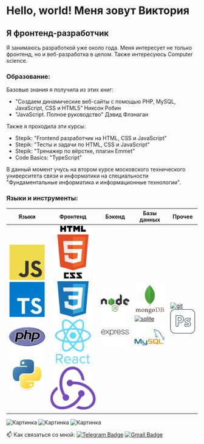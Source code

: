 # Hello, world! Меня зовут Виктория

## Я фронтенд-разработчик

Я занимаюсь разработкой уже около года. Меня интересует не только фронтенд, но и веб-разработка в целом. Также интересуюсь Computer science.

### Образование:

Базовые знания я получила из этих книг:

* "Создаем динамические веб-сайты с помощью PHP, MySQL, JavaScript, CSS и HTML5" Никсон Робин
* "JavaScript. Полное руководство" Дэвид Флэнаган

Также я проходила эти курсы:

* Stepik: "Frontend разработчик на HTML, CSS и JavaScript"
* Stepik: "Тесты и задачи по HTML, CSS и JavaScript"
* Stepik: "Тренажер по вёрстке, плагин Emmet"
* Code Basics: "TypeScript"

В данный момент учусь на втором курсе московского технического университета связи и информатики на специальности "Фундаментальные информатика и информационные технологии".

### Языки и инструменты:

| Языки | Фронтенд | Бэкенд | Базы данных | Прочее |
| ----- | --- | --- | --- | --- |
| [![javascript](https://raw.githubusercontent.com/devicons/devicon/master/icons/javascript/javascript-original.svg)](https://developer.mozilla.org/en-US/docs/Web/JavaScript) [![typescript](https://raw.githubusercontent.com/devicons/devicon/master/icons/typescript/typescript-original.svg)](https://www.typescriptlang.org/)[![php](https://raw.githubusercontent.com/devicons/devicon/master/icons/php/php-original.svg)](https://www.php.net)[![python](https://raw.githubusercontent.com/devicons/devicon/master/icons/python/python-original.svg)](https://www.python.org) | [![html5](https://raw.githubusercontent.com/devicons/devicon/master/icons/html5/html5-original-wordmark.svg)](https://www.w3.org/html/)[![css3](https://raw.githubusercontent.com/devicons/devicon/master/icons/css3/css3-original-wordmark.svg)](https://www.w3schools.com/css/)[![react](https://raw.githubusercontent.com/devicons/devicon/master/icons/react/react-original-wordmark.svg)](https://reactjs.org/)[![redux](https://raw.githubusercontent.com/devicons/devicon/master/icons/redux/redux-original.svg)](https://redux.js.org) | [![nodejs](https://raw.githubusercontent.com/devicons/devicon/master/icons/nodejs/nodejs-original-wordmark.svg)](https://nodejs.org)[![express](https://raw.githubusercontent.com/devicons/devicon/master/icons/express/express-original-wordmark.svg)](https://expressjs.com) | [![mongodb](https://raw.githubusercontent.com/devicons/devicon/master/icons/mongodb/mongodb-original-wordmark.svg)](https://www.mongodb.com/)[![sqlite](https://www.vectorlogo.zone/logos/sqlite/sqlite-icon.svg)](https://www.sqlite.org/)[![mysql](https://raw.githubusercontent.com/devicons/devicon/master/icons/mysql/mysql-original-wordmark.svg)](https://www.mysql.com/) | [![git](https://www.vectorlogo.zone/logos/git-scm/git-scm-icon.svg)](https://git-scm.com/)[![photoshop](https://raw.githubusercontent.com/devicons/devicon/master/icons/photoshop/photoshop-line.svg)](https://www.photoshop.com/en) |



![Картинка][image1]
![Картинка][image2]
![Картинка][image3]

[image1]: //placehold.it/250x100
[image2]: //placehold.it/200x100
[image3]: //placehold.it/150x100



:mailbox: Как связаться со мной: [![Telegram Badge](https://img.shields.io/badge/-timontima-blue?style=flat&logo=Telegram&logoColor=white)](https://t.me/timontima) [![Gmail Badge](https://img.shields.io/badge/-deviastery@gmail.com-red?style=flat&logo=Gmail&logoColor=white)](mailto:deviastery@gmail.com)
